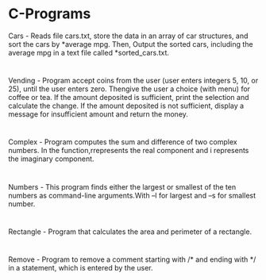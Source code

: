 # C-Programs

Cars - Reads file cars.txt, store the data in an array of car structures, and sort the cars by *average mpg. Then, Output the sorted cars, including the average mpg in a text file called *sorted_cars.txt.
#
Vending - Program accept coins from the user (user enters integers 5, 10, or 25), until the user enters zero. Thengive the user a choice (with menu) for coffee or tea. If the amount deposited is sufficient, print the selection and calculate the change. If the amount deposited is not sufficient, display a message for insufficient amount and return the money.
#
Complex - Program computes the sum and difference of two complex numbers.  In the function,rrepresents the real component and i represents the imaginary component.
#
Numbers - This program finds either the largest or smallest of the ten numbers as command-line arguments.With –l for largest and –s for smallest number.
#
Rectangle - Program that calculates the area and perimeter of a rectangle.
#
Remove - Program to remove a comment starting with /* and ending with */ in a statement, which is entered by the user.
